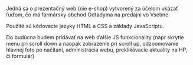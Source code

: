 Jedná sa o prezentačný web (nie e-shop) vytvorený za účelom ukázať ľuďom, čo má farmársky obchod Odtadyma na predajni vo Vsetíne. 

Použité sú kódovacie jazyky HTML a CSS a základy JavaScriptu. 

Do budúcna budem pridávať na web ďalšie JS funkcionality (napr skrytie menu pri scroll down a naopak zobrazenie pri scroll up, odzoomovanie hlavnej foto po načítaní, administrácia webu, preklikávacie aktuality na HP, či formulár)